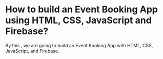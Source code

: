 # How to build an Event Booking App using HTML, CSS, JavaScript and Firebase?

By this , we are going to build an Event Booking App with HTML, CSS, JavaScript, and Firebase.

